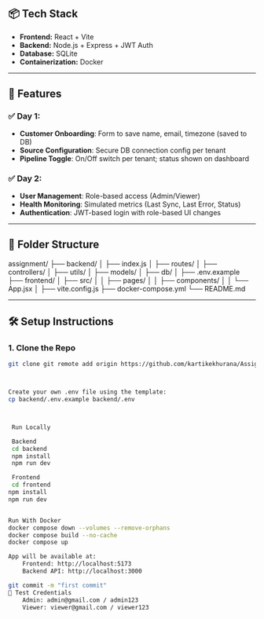 ## 📦 Tech Stack

- **Frontend:** React + Vite
- **Backend:** Node.js + Express + JWT Auth
- **Database:** SQLite 
- **Containerization:** Docker 

---

## 🚀 Features

### ✅ Day 1:
- **Customer Onboarding**: Form to save name, email, timezone (saved to DB)
- **Source Configuration**: Secure DB connection config per tenant
- **Pipeline Toggle**: On/Off switch per tenant; status shown on dashboard

### ✅ Day 2:
- **User Management**: Role-based access (Admin/Viewer)
- **Health Monitoring**: Simulated metrics (Last Sync, Last Error, Status)
- **Authentication**: JWT-based login with role-based UI changes

---

## 📁 Folder Structure
assignment/
├── backend/
│   ├── index.js
│   ├── routes/
│   ├── controllers/
│   ├── utils/
│   ├── models/
│   ├── db/
│   ├── .env.example
├── frontend/
│   ├── src/
│   │   ├── pages/
│   │   ├── components/
│   │   └── App.jsx
│   ├── vite.config.js
├── docker-compose.yml
└── README.md

---

## 🛠 Setup Instructions

### 1. Clone the Repo

```bash
git clone git remote add origin https://github.com/kartikekhurana/Assignment.git



Create your own .env file using the template:
cp backend/.env.example backend/.env



 Run Locally

 Backend
 cd backend 
 npm install
 npm run dev

 Frontend
 cd frontend
npm install
npm run dev


Run With Docker 
docker compose down --volumes --remove-orphans
docker compose build --no-cache
docker compose up

App will be available at:
	Frontend: http://localhost:5173
	Backend API: http://localhost:3000

git commit -m "first commit"
🧪 Test Credentials
	Admin: admin@gmail.com / admin123
	Viewer: viewer@gmail.com / viewer123
